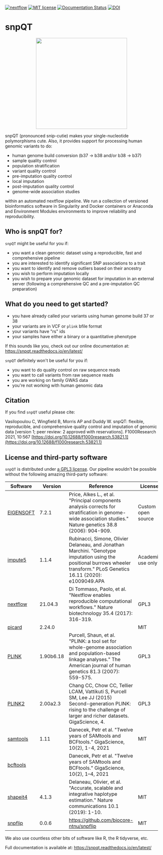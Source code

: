 [![nextflow](https://img.shields.io/badge/nextflow-%E2%89%A521.04.3-brightgreen.svg)](http://nextflow.io)
[![MIT license](https://img.shields.io/github/license/nebfield/snpqt)](https://raw.githubusercontent.com/nebfield/snpQT/master/LICENSE.md)
[![Documentation Status](https://readthedocs.org/projects/ansicolortags/badge/?version=latest)](https://snpqt.readthedocs.io/en/latest/)
[![DOI](https://zenodo.org/badge/227099400.svg)](https://zenodo.org/badge/latestdoi/227099400)

# snpQT

<p align="center">
  <a href="https://snpqt.readthedocs.io/en/latest/">
  <img width="300" height="300" src="https://raw.githubusercontent.com/nebfield/snpQT/master/docs/img/logo.png">
  </a>
</p>

snpQT (pronounced snip-cutie) makes your single-nucleotide polymorphisms cute. Also, it provides support for processing human genomic variants to do:
* human genome build conversion (b37 -> b38 and/or b38 -> b37)
* sample quality control
* population stratification
* variant quality control
* pre-imputation quality control
* local imputation
* post-imputation quality control
* genome-wide association studies

within an automated nextflow pipeline. We run a collection of versioned
bioinformatics software in Singularity and Docker containers or Anaconda and Environment Modules environments to
improve reliability and reproducibility.

## Who is snpQT for?

`snpQT` might be useful for you if:

* you want a clean genomic dataset using a reproducible, fast and comprehensive pipeline
* you are interested to identify significant SNP associations to a trait
* you want to identify and remove outliers based on their ancestry
* you wish to perform imputation locally
* you wish to prepare your genomic dataset for imputation in an external server (following a comprehensive QC and a pre-imputation QC preparation)

## What do you need to get started?

* you have already called your variants using human genome build 37 or 38
* your variants are in VCF or `plink` bfile format
* your variants have "rs" ids
* your samples have either a binary or a quantitative phenotype

If this sounds like you, check out our online documentation at: https://snpqt.readthedocs.io/en/latest/

`snpQT` definitely won't be useful for you if:

* you want to do quality control on raw sequence reads 
* you want to call variants from raw sequence reads 
* you are working on family GWAS data
* you're not working with human genomic data 

## Citation

If you find `snpQT` useful please cite:

Vasilopoulou C, Wingfield B, Morris AP and Duddy W. snpQT: flexible, reproducible, and comprehensive quality control and imputation of genomic data [version 1; peer review: 2 approved with reservations]. F1000Research 2021, 10:567 [https://doi.org/10.12688/f1000research.53821.1](https://doi.org/10.12688/f1000research.53821.1)

## License and third-party software 

`snpQT` is distributed under [a GPL3 license](https://github.com/nebfield/snpQT/blob/master/LICENSE.md). Our pipeline wouldn't be possible without the following amazing third-party software:

| Software                                                        | Version   | Reference                                                                                                                                                                   | License            |
|-----------------------------------------------------------------|-----------|-----------------------------------------------------------------------------------------------------------------------------------------------------------------------------|--------------------|
| [EIGENSOFT](https://www.hsph.harvard.edu/alkes-price/software/) | 7.2.1     | Price, Alkes L., et al. "Principal components analysis corrects for stratification in genome-wide association studies." Nature genetics 38.8 (2006): 904-909.               | Custom open source |
| [impute5](https://www.dropbox.com/sh/mwnceyhir8yze2j/AADbzP6QuAFPrj0Z9_I1RSmla?dl=0)                       | 1.1.4       | Rubinacci, Simone, Olivier Delaneau, and Jonathan Marchini. "Genotype imputation using the positional burrows wheeler transform." PLoS Genetics 16.11 (2020): e1009049.APA  | Academic use only  |
| [nextflow](https://nextflow.io)                                 | 21.04.3   | Di Tommaso, Paolo, et al. "Nextflow enables reproducible computational workflows." Nature biotechnology 35.4 (2017): 316-319.                                               | GPL3               |
| [picard](https://broadinstitute.github.io/picard/)              | 2.24.0    |                                                                                                                                                                             | MIT                |
| [PLINK](https://www.cog-genomics.org/plink/1.9/)                | 1.90b6.18 | Purcell, Shaun, et al. "PLINK: a tool set for whole-genome association and population-based linkage analyses." The American journal of human genetics 81.3 (2007): 559-575. | GPL3               |
| [PLINK2](https://www.cog-genomics.org/plink/2.0/)               | 2.00a2.3  | Chang CC, Chow CC, Tellier LCAM, Vattikuti S, Purcell SM, Lee JJ (2015) Second-generation PLINK: rising to the challenge of larger and richer datasets. GigaScience, 4.     | GPL3               |
| [samtools](https://samtools.github.io)                          | 1.11      | Danecek, Petr et al. "Twelve years of SAMtools and BCFtools." GigaScience, 10(2), 1-4, 2021                                                                                                                                                                           | MIT                |
| [bcftools](https://samtools.github.io/bcftools/bcftools.html)   |           | Danecek, Petr et al. "Twelve years of SAMtools and BCFtools." GigaScience, 10(2), 1–4, 2021
| [shapeit4](https://odelaneau.github.io/shapeit4/)               | 4.1.3     | Delaneau, Olivier, et al. "Accurate, scalable and integrative haplotype estimation." Nature communications 10.1 (2019): 1-10.                                               | MIT                |
| [snpflip](https://github.com/biocore-ntnu/snpflip)              | 0.0.6     |  https://github.com/biocore-ntnu/snpflip                                                                                                                                                                           | MIT                |

We also use countless other bits of software like R, the R tidyverse, etc. 

Full documentation is available at: https://snpqt.readthedocs.io/en/latest/
